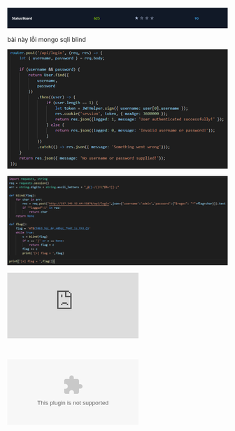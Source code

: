 
![Tên link với chú thích](https://github.com/magnetohvcs/ctf/blob/main/ctf-hackthebox/Auth0-CTF/web_status_board/Untitled1.png)
<br />

bài này lỗi mongo sqli blind

![Tên link với chú thích](https://github.com/magnetohvcs/ctf/blob/main/ctf-hackthebox/Auth0-CTF/web_status_board/Untitled.png)

![Tên link với chú thích](https://github.com/magnetohvcs/ctf/blob/main/ctf-hackthebox/Auth0-CTF/web_status_board/Untitled3.png)

![solution.py](https://raw.githubusercontent.com/magnetohvcs/ctf/main/ctf-hackthebox/Auth0-CTF/web_status_board/solution.py)

<br />

![source của bài này](https://github.com/magnetohvcs/ctf/raw/main/ctf-hackthebox/Auth0-CTF/web_status_board/web_status_board.zip)
